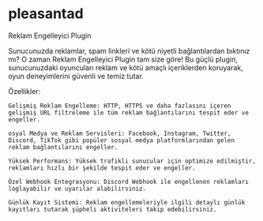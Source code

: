 # pleasantad

Reklam Engelleyici Plugin 

Sunucunuzda reklamlar, spam linkleri ve kötü niyetli bağlantılardan bıktınız mı? O zaman Reklam Engelleyici Plugin tam size göre! Bu güçlü plugin, sunucunuzdaki oyuncuları reklam ve kötü amaçlı içeriklerden koruyarak, oyun deneyimlerini güvenli ve temiz tutar.

Özellikler:

    Gelişmiş Reklam Engelleme: HTTP, HTTPS ve daha fazlasını içeren gelişmiş URL filtreleme ile tüm reklam bağlantılarını tespit eder ve engeller.

    osyal Medya ve Reklam Servisleri: Facebook, Instagram, Twitter, Discord, TikTok gibi popüler sosyal medya platformlarından gelen reklam bağlantılarını engeller.

    Yüksek Performans: Yüksek trafikli sunucular için optimize edilmiştir, reklamları hızlı bir şekilde tespit eder ve engeller.

    Özel Webhook Entegrasyonu: Discord Webhook ile engellenen reklamları loglayabilir ve uyarılar alabilirsiniz.

    Günlük Kayıt Sistemi: Reklam engellemeleriyle ilgili detaylı günlük kayıtları tutarak şüpheli aktiviteleri takip edebilirsiniz.
